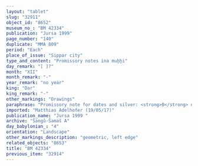 ```yaml
---
layout: "tablet"
slug: "32911"
object_id: "8652"
museum_no_: "BM 42334"
publication: "Jursa 1999"
page_number: "140"
duplicate: "MMA 809"
period: "Each"
place_of_issue: "Sippar city"
type_and_content: "Promissory notes ina muẖẖi"
day_remark: "[ ]?"
month: "XII"
month_remark: "-"
year_remark: "no year"
king: "Dar"
king_remark: "-"
other_markings: "Drawings"
paraphrase: "Promissory note for dates and silver: <strong>B</strong> owes <strong>A</strong> 60 kor (10800 l) of dates and 55 shekels of unstamped silver. He is to pay in yearly instalments of 20 kor (3600 l) of dates; thus paying it off within 3 years. He is to pay it in Sippar. The silver is to be paid in Ayyār (II). 2 witnesses and the scribe (= <strong>B</strong>).<br /> &nbsp;<br /> <strong>A</strong> = Rēmūtu/&Scaron;ama&scaron;-zē<em>ru-ibni</em>; <strong>B</strong>&nbsp;= Bēl-rēmanni/Mu&scaron;eb&scaron;i-Marduk//<em>&Scaron;ang&ucirc;-&Scaron;ama&scaron;</em><br /> &nbsp;"
imported: "Matthias Adelhofer (19/05/17)"
publication_name: "Jursa 1999 "
archive: "Šangû-Šamaš A"
day_babylonian_: "4"
orientation: "Landscape"
other_markings_description: "geometric, left edge"
related_objects: "8653"
title: "BM 42334"
previous_item: "32914"
---
```

